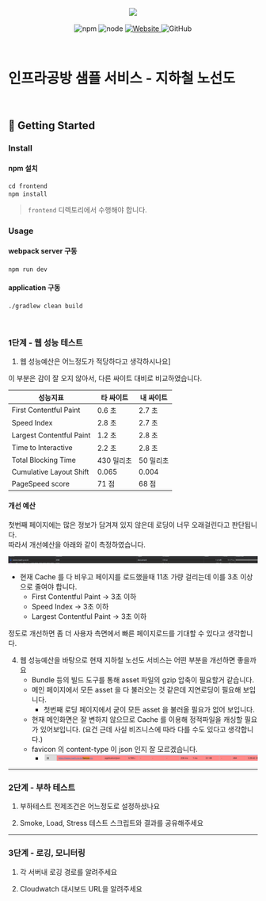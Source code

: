 <p align="center">
    <img width="200px;" src="https://raw.githubusercontent.com/woowacourse/atdd-subway-admin-frontend/master/images/main_logo.png"/>
</p>
<p align="center">
  <img alt="npm" src="https://img.shields.io/badge/npm-%3E%3D%205.5.0-blue">
  <img alt="node" src="https://img.shields.io/badge/node-%3E%3D%209.3.0-blue">
  <a href="https://edu.nextstep.camp/c/R89PYi5H" alt="nextstep atdd">
    <img alt="Website" src="https://img.shields.io/website?url=https%3A%2F%2Fedu.nextstep.camp%2Fc%2FR89PYi5H">
  </a>
  <img alt="GitHub" src="https://img.shields.io/github/license/next-step/atdd-subway-service">
</p>

<br>

# 인프라공방 샘플 서비스 - 지하철 노선도

<br>

## 🚀 Getting Started

### Install
#### npm 설치
```
cd frontend
npm install
```
> `frontend` 디렉토리에서 수행해야 합니다.

### Usage
#### webpack server 구동
```
npm run dev
```
#### application 구동
```
./gradlew clean build
```
<br>


### 1단계 - 웹 성능 테스트
1. 웹 성능예산은 어느정도가 적당하다고 생각하시나요]

이 부분은 감이 잘 오지 않아서, 다른 싸이트 대비로 비교하였습니다.

| 성능지표                   | 타 싸이트    | 내 싸이트  |
|----------------------------|----------|--------|
| First Contentful Paint     | 0.6 초    | 2.7 초  |
| Speed Index                | 2.8 초    | 2.7 초  |
| Largest Contentful Paint   | 1.2 초    | 2.8 초  |
| Time to Interactive        | 2.2 초    | 2.8 초  |
| Total Blocking Time        | 430 밀리초  | 50 밀리초 |
| Cumulative Layout Shift    | 0.065    | 0.004  |
| PageSpeed score            | 71 점     | 68 점   |

#### 개선 예산

첫번째 페이지에는 많은 정보가 담겨져 있지 않은데 로딩이 너무 오래걸린다고 판단됩니다.  
따라서 개선예산을 아래와 같이 측정하였습니다.

![img_1.png](img_1.png)
- 현재 Cache 를 다 비우고 페이지를 로드했을때 11초 가량 걸리는데 이를 3초 이상으로 줄여야 합니다.
  - First Contentful Paint -> 3초 이하
  - Speed Index -> 3초 이하
  - Largest Contentful Paint -> 3초 이하

정도로 개선하면 좀 더 사용자 측면에서 빠른 페이지로드를 기대할 수 있다고 생각합니다.

4. 웹 성능예산을 바탕으로 현재 지하철 노선도 서비스는 어떤 부분을 개선하면 좋을까요
   - Bundle 등의 빌드 도구를 통해 asset 파일의 gzip 압축이 필요할거 같습니다.
   - 메인 페이지에서 모든 asset 을 다 불러오는 것 같은데 지연로딩이 필요해 보입니다.
     - 첫번째 로딩 페이지에서 굳이 모든 asset 을 불러올 필요가 없어 보입니다.
   - 현재 메인화면은 잘 변하지 않으므로 Cache 를 이용해 정적파일을 캐싱할 필요가 있어보입니다. (요건 근데 사실 비즈니스에 따라 다를 수도 있다고 생각합니다.)
   - favicon 의 content-type 이 json 인지 잘 모르겠습니다.
     - ![img.png](img.png)



---

### 2단계 - 부하 테스트 
1. 부하테스트 전제조건은 어느정도로 설정하셨나요

2. Smoke, Load, Stress 테스트 스크립트와 결과를 공유해주세요

---

### 3단계 - 로깅, 모니터링
1. 각 서버내 로깅 경로를 알려주세요

2. Cloudwatch 대시보드 URL을 알려주세요
